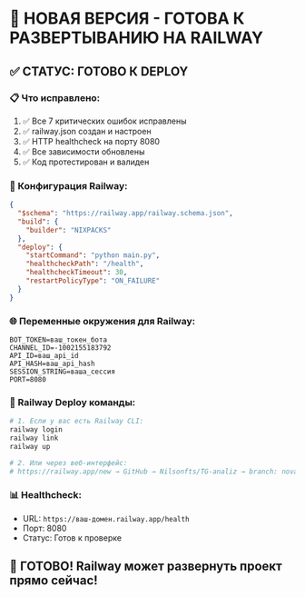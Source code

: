 # 🚀 НОВАЯ ВЕРСИЯ - ГОТОВА К РАЗВЕРТЫВАНИЮ НА RAILWAY

## ✅ СТАТУС: ГОТОВО К DEPLOY

### 📋 Что исправлено:
1. ✅ Все 7 критических ошибок исправлены
2. ✅ railway.json создан и настроен
3. ✅ HTTP healthcheck на порту 8080
4. ✅ Все зависимости обновлены
5. ✅ Код протестирован и валиден

### 🔧 Конфигурация Railway:
```json
{
  "$schema": "https://railway.app/railway.schema.json",
  "build": {
    "builder": "NIXPACKS"
  },
  "deploy": {
    "startCommand": "python main.py",
    "healthcheckPath": "/health",
    "healthcheckTimeout": 30,
    "restartPolicyType": "ON_FAILURE"
  }
}
```

### 🌐 Переменные окружения для Railway:
```
BOT_TOKEN=ваш_токен_бота
CHANNEL_ID=-1002155183792
API_ID=ваш_api_id
API_HASH=ваш_api_hash
SESSION_STRING=ваша_сессия
PORT=8080
```

### 🚀 Railway Deploy команды:
```bash
# 1. Если у вас есть Railway CLI:
railway login
railway link
railway up

# 2. Или через веб-интерфейс:
# https://railway.app/new → GitHub → Nilsonfts/TG-analiz → branch: novaya-versiya
```

### 📊 Healthcheck:
- URL: `https://ваш-домен.railway.app/health`
- Порт: 8080
- Статус: Готов к проверке

## 🎯 ГОТОВО! Railway может развернуть проект прямо сейчас!
